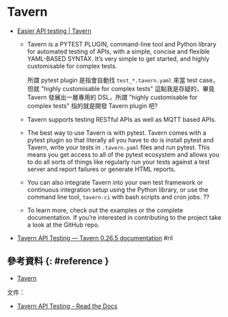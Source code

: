 # Tavern

  - [Easier API testing \| Tavern](https://taverntesting.github.io/)

      - Tavern is a PYTEST PLUGIN, command-line tool and Python library for automated testing of APIs, with a simple, concise and flexible YAML-BASED SYNTAX. It’s very simple to get started, and highly customisable for complex tests.

        所謂 pytest plugin 是指會自動找 `test_*.tavern.yaml` 來當 test case，但就 "highly customisable for complex tests" 這點我是存疑的，畢竟 Tavern 發展出一層專用的 DSL，所謂 "highly customisable for complex tests" 指的就是開發 Tavern plugin 吧?

      - Tavern supports testing RESTful APIs as well as MQTT based APIs.

      - The best way to use Tavern is with pytest. Tavern comes with a pytest plugin so that literally all you have to do is install pytest and Tavern, write your tests in `.tavern.yaml` files and run pytest. This means you get access to all of the pytest ecosystem and allows you to do all sorts of things like regularly run your tests against a test server and report failures or generate HTML reports.

      - You can also integrate Tavern into your own test framework or continuous integration setup using the Python library, or use the command line tool, `tavern-ci` with bash scripts and cron jobs. ??

      - To learn more, check out the examples or the complete documentation. If you’re interested in contributing to the project take a look at the GitHub repo.

  - [Tavern API Testing — Tavern 0\.26\.5 documentation](https://tavern.readthedocs.io/en/latest/) #ril

## 參考資料 {: #reference }

  - [Tavern](https://taverntesting.github.io/)

文件：

  - [Tavern API Testing - Read the Docs](https://tavern.readthedocs.io/)
